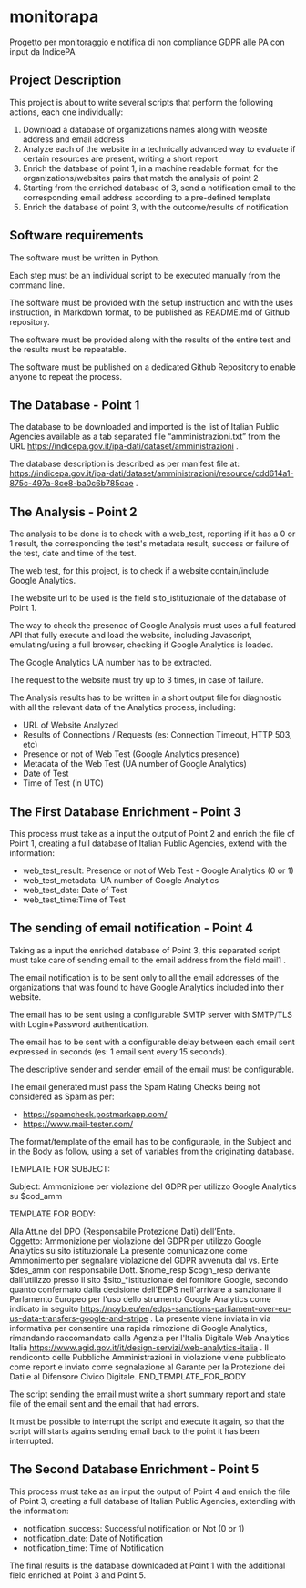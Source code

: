 # monitorapa
Progetto per monitoraggio e notifica di non compliance GDPR alle PA con input da IndicePA

## Project Description
This project is about to write several scripts that perform the following actions, each one individually:

1.	Download a database of organizations names along with website address and email address
 2.	Analyze each of the website in a technically advanced way to evaluate if certain resources are present, writing a short report
 3.	Enrich the database of point 1, in a machine readable format, for the organizations/websites pairs that match the analysis of point 2
 4.	Starting from the enriched database of 3, send a notification email to the corresponding email address according to a pre-defined template
 5.	Enrich the database of point 3, with the outcome/results of notification

## Software requirements
The software must be written in Python.

Each step must be an individual script to be executed manually from the command line.

The software must be provided with the setup instruction and with the uses instruction, in Markdown format, to be published as README.md of Github repository.

The software must be provided along with the results of the entire test and the results must be repeatable.

The software must be published on a dedicated Github Repository to enable anyone to repeat the process.

## The Database - Point 1
The database to be downloaded and imported is the list of Italian Public Agencies available as a tab separated file “amministrazioni.txt” from the URL https://indicepa.gov.it/ipa-dati/dataset/amministrazioni .

The database description is described as per manifest file at: https://indicepa.gov.it/ipa-dati/dataset/amministrazioni/resource/cdd614a1-875c-497a-8ce8-ba0c6b785cae .

## The Analysis - Point 2
The analysis to be done is to check with a web_test, reporting if it has a 0 or 1 result, the corresponding the test's metadata result, success or failure of the test, date and time of the test.

The web test, for this project, is to check if a website contain/include Google Analytics.

The website url to be used is the field sito_istituzionale of the database of Point 1.

The way to check the presence of Google Analysis must uses a full featured API that fully execute and load the website, including Javascript, emulating/using a full browser, checking if Google Analytics is loaded.

The Google Analytics UA number has to be extracted.

The request to the website must try up to 3 times, in case of failure.

The Analysis results has to be written in a short output file for diagnostic with all the relevant data of the Analytics process, including:
 -	URL of Website Analyzed
 -	Results of Connections / Requests (es: Connection Timeout, HTTP 503, etc)
 -	Presence or not of Web Test (Google Analytics presence)
- 	Metadata of the Web Test (UA number of Google Analytics)
- 	Date of Test
- 	Time of Test (in UTC)

## The First Database Enrichment - Point 3

This process must take as a input the output of Point 2 and enrich the file of Point 1, creating a full database of Italian Public Agencies, extend with the information:

 -	web_test_result: Presence or not of Web Test - Google Analytics (0 or 1)
 -	web_test_metadata: UA number of Google Analytics
 -	web_test_date: Date of Test
 -	web_test_time:Time of Test

## The sending of email notification - Point 4

Taking as a input the enriched database of Point 3, this separated script must take care of sending email to the email address from the field mail1 .

The email notification is to be sent only to all the email addresses of the organizations that was found to have Google Analytics included into their website.

The email has to be sent using a configurable SMTP server with SMTP/TLS with Login+Password authentication.

The email has to be sent with a configurable delay between each email sent expressed in seconds (es: 1 email sent every 15 seconds).

The descriptive sender and sender email of the email must be configurable.

The email generated must pass the Spam Rating Checks being not considered as Spam as per:
 -	https://spamcheck.postmarkapp.com/
 -	https://www.mail-tester.com/

The format/template of the email has to be configurable, in the Subject and in the Body as follow, using a set of variables from the originating database.

TEMPLATE FOR SUBJECT:

Subject: Ammonizione per violazione del GDPR per utilizzo Google Analytics su $cod_amm

TEMPLATE FOR BODY:

Alla Att.ne del DPO (Responsabile Protezione Dati) dell’Ente.
Oggetto: Ammonizione per violazione del GDPR per utilizzo Google Analytics su sito istituzionale
La presente comunicazione come Ammonimento per segnalare violazione del GDPR avvenuta dal vs. Ente $des_amm con responsabile Dott. $nome_resp $cogn_resp derivante dall’utilizzo presso il sito $sito_*istituzionale del fornitore Google, secondo quanto confermato dalla decisione dell'EDPS nell'arrivare a sanzionare il Parlamento Europeo per l'uso dello strumento Google Analytics come indicato in seguito https://noyb.eu/en/edps-sanctions-parliament-over-eu-us-data-transfers-google-and-stripe .
La presente viene inviata in via informativa per consentire una rapida rimozione di Google Analytics, rimandando raccomandato dalla Agenzia per l'Italia Digitale Web Analytics Italia https://www.agid.gov.it/it/design-servizi/web-analytics-italia .
Il rendiconto delle Pubbliche Amministrazioni in violazione viene pubblicato come report e inviato come segnalazione al Garante per la Protezione dei Dati e al Difensore Civico Digitale.
END_TEMPLATE_FOR_BODY

The script sending the email must write a short summary report and state file of the email sent and the email that had errors.

It must be possible to interrupt the script and execute it again, so that the script will starts agains sending email back to the point it has been interrupted.

## The Second Database Enrichment - Point 5

This process must take as an input the output of Point 4 and enrich the file of Point 3, creating a full database of Italian Public Agencies, extending with the information:

 -	notification_success: Successful notification or Not (0 or 1)
 -	notification_date: Date of Notification
 -	notification_time: Time of Notification

The final results is the database downloaded at Point 1 with the additional field enriched at Point 3 and Point 5.
